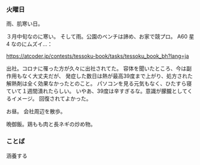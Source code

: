 ### 火曜日

雨、肌寒い日。

３月中旬なのに寒い。
そして雨。公園のベンチは諦め、お家で競プロ。
A60 星4 なのにムズイ...：

https://atcoder.jp/contests/tessoku-book/tasks/tessoku_book_bh?lang=ja

出社。コロナに罹った方が久々に出社されてた。
容体を聞いたところ、今は副作用もなく大丈夫だが、
発症した数日は熱が最高39度まで上がり、処方された解熱剤は全く効果なかったとのこと。
パソコンを見る元気もなく、ひたすら寝ていて１週間潰れたらしい。
いやあ、39度は辛すぎるな。意識が朦朧としてくるイメージ。
回復されてよかった。

お昼。
会社周辺を散歩。

晩御飯。鶏もも肉と長ネギの炒め物。

### ことば

涵養する